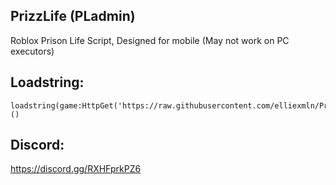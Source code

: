 ## PrizzLife (PLadmin)
Roblox Prison Life Script, Designed for mobile (May not work on PC executors)

## Loadstring:
```
loadstring(game:HttpGet('https://raw.githubusercontent.com/elliexmln/PrizzLife/main/pladmin.lua'))()
```

## Discord:
https://discord.gg/RXHFprkPZ6
